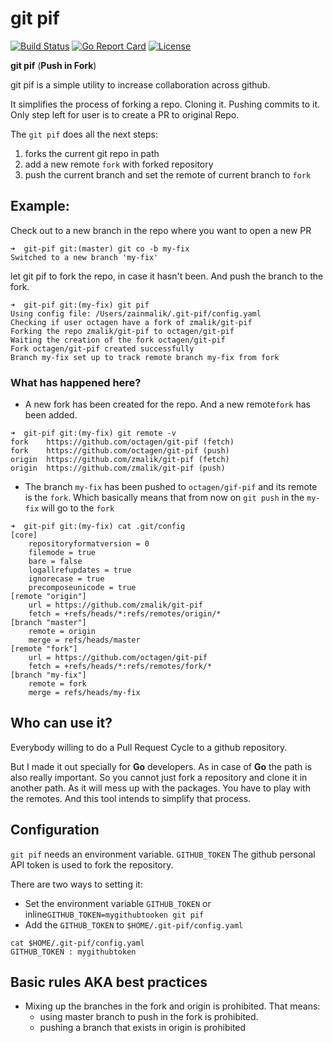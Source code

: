 
# git pif

[![Build Status](https://travis-ci.org/zmalik/git-pif.svg?branch=master)](https://travis-ci.org/zmalik/git-pif)
[![Go Report Card](https://goreportcard.com/badge/github.com/zmalik/git-pif)](https://goreportcard.com/report/github.com/zmalik/git-pif) 
[![License](https://img.shields.io/badge/License-Apache%202.0-blue.svg)](https://opensource.org/licenses/Apache-2.0)


**git pif** (**Push in Fork**)

git pif is a simple utility to increase collaboration across github. 

It simplifies the process of forking a repo. Cloning it. Pushing commits to it. Only step left for user is to create a PR to original Repo.

The `git pif` does all the next steps:

1. forks the current git repo in path
2. add a new remote `fork` with forked repository
3. push the current branch and set the remote of current branch to `fork` 



## Example:

Check out to a new branch in the repo where you want to open a new PR

```
➜  git-pif git:(master) git co -b my-fix
Switched to a new branch 'my-fix'
```

let git pif to fork the repo, in case it hasn't been. And push the branch to the fork.

```
➜  git-pif git:(my-fix) git pif
Using config file: /Users/zainmalik/.git-pif/config.yaml
Checking if user octagen have a fork of zmalik/git-pif
Forking the repo zmalik/git-pif to octagen/git-pif
Waiting the creation of the fork octagen/git-pif
Fork octagen/git-pif created successfully
Branch my-fix set up to track remote branch my-fix from fork
```

### What has happened here?

- A new fork has been created for the repo. And a new remote`fork` has been added.

```
➜  git-pif git:(my-fix) git remote -v
fork	https://github.com/octagen/git-pif (fetch)
fork	https://github.com/octagen/git-pif (push)
origin	https://github.com/zmalik/git-pif (fetch)
origin	https://github.com/zmalik/git-pif (push)
```

- The branch `my-fix` has been pushed to `octagen/gif-pif` and its remote is the `fork`. Which basically means that from now on `git push` in the `my-fix` will go to the `fork`  

```
➜  git-pif git:(my-fix) cat .git/config
[core]
	repositoryformatversion = 0
	filemode = true
	bare = false
	logallrefupdates = true
	ignorecase = true
	precomposeunicode = true
[remote "origin"]
	url = https://github.com/zmalik/git-pif
	fetch = +refs/heads/*:refs/remotes/origin/*
[branch "master"]
	remote = origin
	merge = refs/heads/master
[remote "fork"]
	url = https://github.com/octagen/git-pif
	fetch = +refs/heads/*:refs/remotes/fork/*
[branch "my-fix"]
	remote = fork
	merge = refs/heads/my-fix
```



## Who can use it?

Everybody willing to do a Pull Request Cycle to a github repository. 

But I made it out specially for **Go** developers. As in case of **Go** the path is also really important. So you cannot just fork a repository and clone it in another path. As it will mess up with the packages. You have to play with the remotes. And this tool intends to simplify that process.



## Configuration

`git pif` needs an environment variable. `GITHUB_TOKEN` The github personal API token is used to fork the repository. 

There are two ways to setting it:

- Set the environment variable `GITHUB_TOKEN` or inline`GITHUB_TOKEN=mygithubtooken git pif`
- Add the `GITHUB_TOKEN` to `$HOME/.git-pif/config.yaml` 

```
cat $HOME/.git-pif/config.yaml
GITHUB_TOKEN : mygithubtoken
```



## Basic rules AKA best practices

- Mixing up the branches in the fork and origin is prohibited. That means:
  - using master branch to push in the fork is prohibited. 
  - pushing a branch that exists in origin is prohibited

